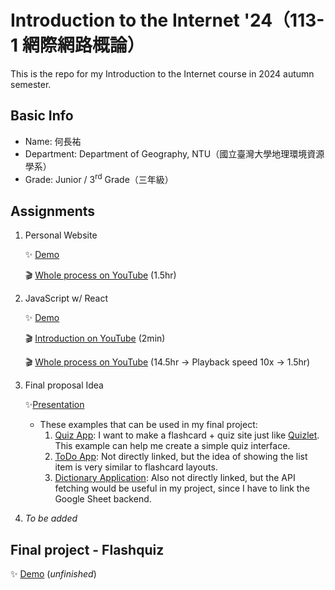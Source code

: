 # Introduction to the Internet '24（113-1 網際網路概論）

This is the repo for my Introduction to the Internet course in 2024 autumn semester.

## Basic Info

* Name: 何長祐
* Department: Department of Geography, NTU（國立臺灣大學地理環境資源學系）
* Grade: Junior / 3<sup>rd</sup> Grade（三年級）

## Assignments

1. Personal Website

   ✨ [Demo](https://taipeinative.github.io/internet-introduction/Assignment%201/)

   🎬 [Whole process on YouTube](https://youtu.be/F8NFPsxWYSc) (1.5hr)
2. JavaScript w/ React

   ✨ [Demo](https://taipeinative.github.io/internet-introduction/assignment-2/build/)

   🎬 [Introduction on YouTube](https://youtu.be/qZPD1WUdcPE) (2min)

   🎬 [Whole process on YouTube](https://youtu.be/nZSAhbRDums) (14.5hr -> Playback speed 10x -> 1.5hr)
3. Final proposal Idea
   
   ✨[Presentation](https://github.com/taipeinative/internet-introduction/blob/main/final/proposal/1112-Presentation.pdf)

   - These examples that can be used in my final project:
     1. [Quiz App](https://www.geeksforgeeks.org/create-a-quiz-app-using-reactjs/): I want to make a flashcard + quiz site just like [Quizlet](https://quizlet.com/). This example can help me create a simple quiz interface.
     2. [ToDo App](https://www.geeksforgeeks.org/create-a-quiz-app-using-reactjs/): Not directly linked, but the idea of showing the list item is very similar to flashcard layouts.
     3. [Dictionary Application](https://www.geeksforgeeks.org/how-to-create-a-dictionary-app-in-reactjs/): Also not directly linked, but the API fetching would be useful in my project, since I have to link the Google Sheet backend.
4. *To be added*

## Final project - Flashquiz

✨ [Demo](https://taipeinative.github.io/internet-introduction/final/public/) (*unfinished*)
